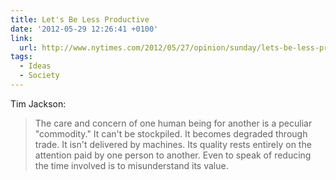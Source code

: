 ```yaml
---
title: Let's Be Less Productive
date: '2012-05-29 12:26:41 +0100'
link:
  url: http://www.nytimes.com/2012/05/27/opinion/sunday/lets-be-less-productive.html
tags:
  - Ideas
  - Society
---
```

Tim Jackson:

> The care and concern of one human being for another is a peculiar "commodity." It can't be stockpiled. It becomes degraded through trade. It isn't delivered by machines. Its quality rests entirely on the attention paid by one person to another. Even to speak of reducing the time involved is to misunderstand its value.
